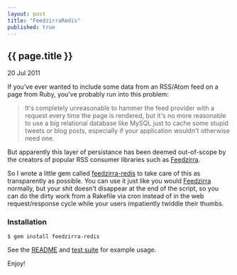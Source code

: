 ```yaml
---
layout: post
title: "FeedzirraRedis"
published: true
---
```


## {{ page.title }}

<p class="publish_date"> 20 Jul 2011</p>

If you've ever wanted to include some data from an RSS/Atom feed on a page from Ruby, you've probably run into this problem:

> It's completely unreasonable to hammer the feed provider with a request every time the page is rendered, but it's no more 
> reasonable to use a big relational database like MySQL just to cache some stupid tweets or blog posts, especially if your
> application wouldn't otherwise need one.

But apparently this layer of persistance has been deemed out-of-scope by the creators of popular RSS consumer libraries
such as [Feedzirra](https://github.com/pauldix/feedzirra).

So I wrote a little gem called [feedzirra-redis](https://github.com/logankoester/feedzirra-redis/) to take care of this
as transparently as possible. You can use it just like you would [Feedzirra](https://github.com/pauldix/feedzirra) normally,
but your shit doesn't disappear at the end of the script, so you can do the dirty work from a Rakefile via cron instead of
in the web request/response cycle while your users impatiently twiddle their thumbs.

### Installation

    $ gem install feedzirra-redis

See the [README](https://github.com/logankoester/feedzirra-redis/blob/master/README.markdown) and 
[test suite](https://github.com/logankoester/feedzirra-redis/blob/master/test/test_feedzirra-redis.rb) for example usage.

Enjoy!
